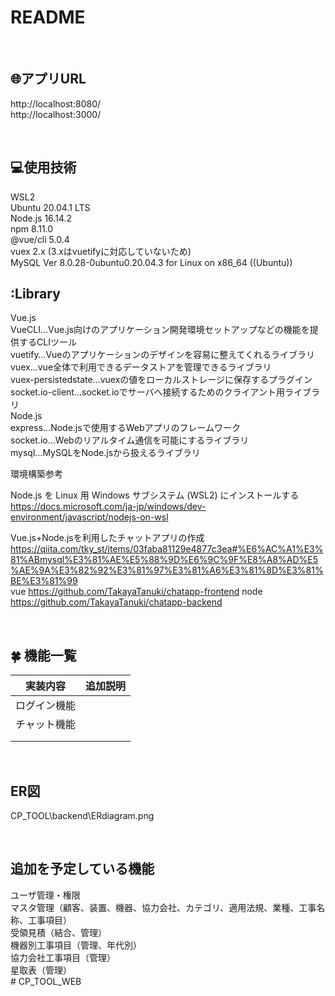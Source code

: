 # README
<br>

## :globe_with_meridians:アプリURL
http://localhost:8080/ <br>
http://localhost:3000/

<br>

## :computer:使用技術

WSL2<br>
Ubuntu 20.04.1 LTS<br>
Node.js 16.14.2<br>
npm 8.11.0<br>
@vue/cli 5.0.4<br>
vuex 2.x (3.xはvuetifyに対応していないため)<br>
MySQL Ver 8.0.28-0ubuntu0.20.04.3 for Linux on x86_64 ((Ubuntu))<br>

## :Library

Vue.js<br>
    VueCLI…Vue.js向けのアプリケーション開発環境セットアップなどの機能を提供するCLIツール<br>
    vuetify…Vueのアプリケーションのデザインを容易に整えてくれるライブラリ<br>
    vuex…vue全体で利用できるデータストアを管理できるライブラリ<br>
    vuex-persistedstate…vuexの値をローカルストレージに保存するプラグイン<br>
    socket.io-client…socket.ioでサーバへ接続するためのクライアント用ライブラリ<br>
Node.js<br>
    express…Node.jsで使用するWebアプリのフレームワーク<br>
    socket.io…Webのリアルタイム通信を可能にするライブラリ<br>
    mysql…MySQLをNode.jsから扱えるライブラリ<br>

環境構築参考<br>

Node.js を Linux 用 Windows サブシステム (WSL2) にインストールする<br>
https://docs.microsoft.com/ja-jp/windows/dev-environment/javascript/nodejs-on-wsl

Vue.js+Node.jsを利用したチャットアプリの作成<br>
https://qiita.com/tky_st/items/03faba81129e4877c3ea#%E6%AC%A1%E3%81%ABmysql%E3%81%AE%E5%88%9D%E6%9C%9F%E8%A8%AD%E5%AE%9A%E3%82%92%E3%81%97%E3%81%A6%E3%81%8D%E3%81%BE%E3%81%99
<br>
vue  https://github.com/TakayaTanuki/chatapp-frontend
node https://github.com/TakayaTanuki/chatapp-backend

<br>

## :four_leaf_clover: 機能一覧
|  実装内容  |  追加説明  |
| ---- | ---- |
|  ログイン機能<br>  |  |
|  チャット機能<br>  |  |
|  |  |
|  |  |

<br>

## ER図
CP_TOOL\backend\ERdiagram.png

<br>

## 追加を予定している機能
ユーザ管理・権限<br>
マスタ管理（顧客、装置、機器、協力会社、カテゴリ、適用法規、業種、工事名称、工事項目）<br>
受領見積（結合、管理）<br>
機器別工事項目（管理、年代別）<br>
協力会社工事項目（管理）<br>
星取表（管理）<br># CP_TOOL_WEB
